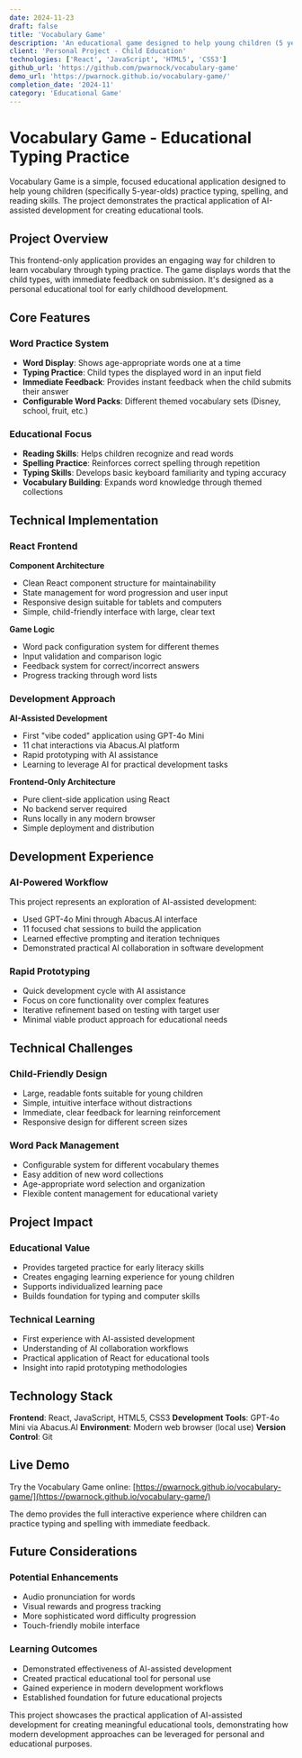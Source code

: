 ```yaml
---
date: 2024-11-23
draft: false
title: 'Vocabulary Game'
description: 'An educational game designed to help young children (5 years old) practice typing, spelling, and reading skills through interactive vocabulary exercises.'
client: 'Personal Project - Child Education'
technologies: ['React', 'JavaScript', 'HTML5', 'CSS3']
github_url: 'https://github.com/pwarnock/vocabulary-game'
demo_url: 'https://pwarnock.github.io/vocabulary-game/'
completion_date: '2024-11'
category: 'Educational Game'
---
```


# Vocabulary Game - Educational Typing Practice

Vocabulary Game is a simple, focused educational application designed to help young children (specifically 5-year-olds) practice typing, spelling, and reading skills. The project demonstrates the practical application of AI-assisted development for creating educational tools.

## Project Overview

This frontend-only application provides an engaging way for children to learn vocabulary through typing practice. The game displays words that the child types, with immediate feedback on submission. It's designed as a personal educational tool for early childhood development.

## Core Features

### Word Practice System
- **Word Display**: Shows age-appropriate words one at a time
- **Typing Practice**: Child types the displayed word in an input field
- **Immediate Feedback**: Provides instant feedback when the child submits their answer
- **Configurable Word Packs**: Different themed vocabulary sets (Disney, school, fruit, etc.)

### Educational Focus
- **Reading Skills**: Helps children recognize and read words
- **Spelling Practice**: Reinforces correct spelling through repetition
- **Typing Skills**: Develops basic keyboard familiarity and typing accuracy
- **Vocabulary Building**: Expands word knowledge through themed collections

## Technical Implementation

### React Frontend
**Component Architecture**
- Clean React component structure for maintainability
- State management for word progression and user input
- Responsive design suitable for tablets and computers
- Simple, child-friendly interface with large, clear text

**Game Logic**
- Word pack configuration system for different themes
- Input validation and comparison logic
- Feedback system for correct/incorrect answers
- Progress tracking through word lists

### Development Approach
**AI-Assisted Development**
- First "vibe coded" application using GPT-4o Mini
- 11 chat interactions via Abacus.AI platform
- Rapid prototyping with AI assistance
- Learning to leverage AI for practical development tasks

**Frontend-Only Architecture**
- Pure client-side application using React
- No backend server required
- Runs locally in any modern browser
- Simple deployment and distribution

## Development Experience

### AI-Powered Workflow
This project represents an exploration of AI-assisted development:
- Used GPT-4o Mini through Abacus.AI interface
- 11 focused chat sessions to build the application
- Learned effective prompting and iteration techniques
- Demonstrated practical AI collaboration in software development

### Rapid Prototyping
- Quick development cycle with AI assistance
- Focus on core functionality over complex features
- Iterative refinement based on testing with target user
- Minimal viable product approach for educational needs

## Technical Challenges

### Child-Friendly Design
- Large, readable fonts suitable for young children
- Simple, intuitive interface without distractions
- Immediate, clear feedback for learning reinforcement
- Responsive design for different screen sizes

### Word Pack Management
- Configurable system for different vocabulary themes
- Easy addition of new word collections
- Age-appropriate word selection and organization
- Flexible content management for educational variety

## Project Impact

### Educational Value
- Provides targeted practice for early literacy skills
- Creates engaging learning experience for young children
- Supports individualized learning pace
- Builds foundation for typing and computer skills

### Technical Learning
- First experience with AI-assisted development
- Understanding of AI collaboration workflows
- Practical application of React for educational tools
- Insight into rapid prototyping methodologies

## Technology Stack

**Frontend**: React, JavaScript, HTML5, CSS3
**Development Tools**: GPT-4o Mini via Abacus.AI
**Environment**: Modern web browser (local use)
**Version Control**: Git

## Live Demo

Try the Vocabulary Game online: [https://pwarnock.github.io/vocabulary-game/](https://pwarnock.github.io/vocabulary-game/)

The demo provides the full interactive experience where children can practice typing and spelling with immediate feedback.

## Future Considerations

### Potential Enhancements
- Audio pronunciation for words
- Visual rewards and progress tracking
- More sophisticated word difficulty progression
- Touch-friendly mobile interface

### Learning Outcomes
- Demonstrated effectiveness of AI-assisted development
- Created practical educational tool for personal use
- Gained experience in modern development workflows
- Established foundation for future educational projects

This project showcases the practical application of AI-assisted development for creating meaningful educational tools, demonstrating how modern development approaches can be leveraged for personal and educational purposes.